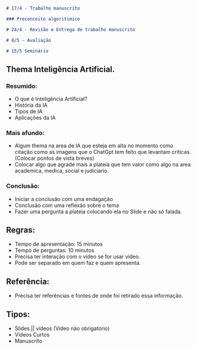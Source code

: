 ```md

# 17/4 - Trabalho manuscrito

### Preconceito algoritimico

# 24/4 - Revisão e Entrega de trabalho manuscrito

# 8/5 - Avaliação

# 15/5 Seminário

```

## Thema Inteligência Artificial.

### Resumido:
- O que é Inteligência Artificial?
- História da IA
- Tipos de IA
- Aplicações da IA

### Mais afundo:
- Algum thema na area de IA que esteja em alta no momento como citação como as imagens que o ChatGpt tem feito que levantam criticas. (Colocar pontos de vista breves)
- Colocar algo que agrade mais a plateia que tem valor como algo na area academica, medica, social e judiciario.

### Conclusão:

- Iniciar a conclusão com uma endagação
- Conclusão com uma reflexão sobre o tema
- Fazer uma pergunta a plateia colocando ela no Slide e não só falada.

## Regras:
- Tempo de apresentação: 15 minutos
- Tempo de perguntas: 10 minutos
- Precisa ter interação com o vídeo se for usar vídeo.
- Pode ser separado em quem faz e quem apresenta.

## Referência:

- Precisa ter referências e fontes de onde foi retirado essa informação.

## Tipos:
- Slides || vídeos (Vídeo não obrigatório)
- Vídeos Curtos
- Manuscrito
